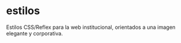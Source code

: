 # estilos

Estilos CSS/Reflex para la web institucional, orientados a una imagen elegante y corporativa.